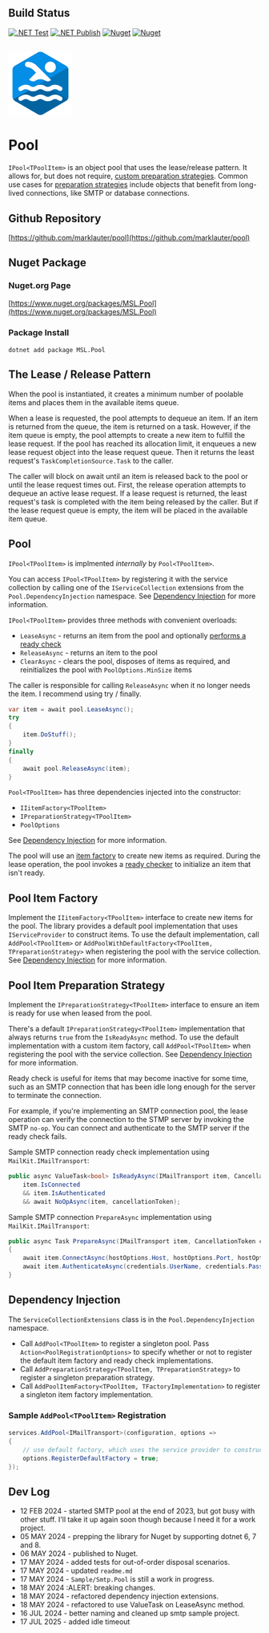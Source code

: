 ## Build Status
[![.NET Test](https://github.com/marklauter/pool/actions/workflows/dotnet.tests.yml/badge.svg)](https://github.com/marklauter/pool/actions/workflows/dotnet.tests.yml)
[![.NET Publish](https://github.com/marklauter/pool/actions/workflows/dotnet.publish.yml/badge.svg)](https://github.com/marklauter/pool/actions/workflows/dotnet.publish.yml)
[![Nuget](https://img.shields.io/badge/Nuget-v5.0.0-blue)](https://www.nuget.org/packages/MSL.Pool/)
[![Nuget](https://img.shields.io/badge/.NET-8.0-blue)](https://dotnet.microsoft.com/en-us/download/dotnet/8.0/)

## 
![Pool Logo](https://raw.githubusercontent.com/marklauter/pool/main/images/pool.png "Pool Logo")

# Pool
`IPool<TPoolItem>` is an object pool that uses the lease/release pattern.
It allows for, but does not require, [custom preparation strategies](##pool-item-preparation-strategy).
Common use cases for [preparation strategies](##pool-item-preparation-strategy) 
include objects that benefit from long-lived connections, 
like SMTP or database connections.

## Github Repository
[https://github.com/marklauter/pool](https://github.com/marklauter/pool)

## Nuget Package
### Nuget.org Page
[https://www.nuget.org/packages/MSL.Pool](https://www.nuget.org/packages/MSL.Pool)
### Package Install
```console
dotnet add package MSL.Pool
```

## The Lease / Release Pattern
When the pool is instantiated, it creates a minimum number of poolable items and places them in the available items queue.

When a lease is requested, the pool attempts to dequeue an item. 
If an item is returned from the queue, the item is returned on a task.
However, if the item queue is empty, the pool attempts to create a new item to fulfill the lease request.
If the pool has reached its allocation limit, it enqueues a new lease request object into the lease request queue.
Then it returns the least request's `TaskCompletionSource.Task` to the caller.

The caller will block on await until an item is released back to the pool or until the lease request times out. 
First, the release operation attempts to dequeue an active lease request.
If a lease request is returned, the least request's task is completed with the item being released by the caller.
But if the lease request queue is empty, the item will be placed in the available item queue.

## Pool
`IPool<TPoolItem>` is implmented _internally_ by `Pool<TPoolItem>`.

You can access `IPool<TPoolItem>` by registering it with the service collection by calling 
one of the `IServiceCollection` extensions from the `Pool.DependencyInjection` namespace.
See [Dependency Injection](##dependency-injection) for more information.

`IPool<TPoolItem>` provides three methods with convenient overloads:
- `LeaseAsync` - returns an item from the pool and optionally [performs a ready check](##pool-item-preparation-strategy)
- `ReleaseAsync` - returns an item to the pool
- `ClearAsync` - clears the pool, disposes of items as required, and reinitializes the pool with `PoolOptions.MinSize` items

The caller is responsible for calling `ReleaseAsync` when it no longer needs the item.
I recommend using try / finally.
```csharp
var item = await pool.LeaseAsync();
try
{
    item.DoStuff();
}
finally
{
    await pool.ReleaseAsync(item);
}
```

`Pool<TPoolItem>` has three dependencies injected into the constructor:
- `IIitemFactory<TPoolItem>`
- `IPreparationStrategy<TPoolItem>`
- `PoolOptions`

See [Dependency Injection](##dependency-injection) for more information.

The pool will use an [item factory](##pool-item-factory) to create new items as required.
During the lease operation, the pool invokes a [ready checker](##pool-item-preparation-strategy) 
to initialize an item that isn't ready.

## Pool Item Factory
Implement the `IIitemFactory<TPoolItem>` interface to create new items for the pool. 
The library provides a default pool implementation that uses `IServiceProvider` to construct items.
To use the default implementation, call `AddPool<TPoolItem>` or 
`AddPoolWithDefaultFactory<TPoolItem, TPreparationStrategy>` 
when registering the pool with the service collection.
See [Dependency Injection](##dependency-injection) for more information.

## Pool Item Preparation Strategy
Implement the `IPreparationStrategy<TPoolItem>` interface to ensure an item is ready for use when leased from the pool.

There's a default `IPreparationStrategy<TPoolItem>` implementation that always returns 
`true` from the `IsReadyAsync` method.
To use the default implementation with a custom item factory, 
call `AddPool<TPoolItem>` 
when registering the pool with the service collection.
See [Dependency Injection](##dependency-injection) for more information.

Ready check is useful for items that may become inactive for some time, 
such as an SMTP connection that has been idle long enough for the server to terminate
the connection.

For example, if you're implementing an SMTP connection pool, 
the lease operation can verify the connection to the STMP server 
by invoking the SMTP `no-op`.  You can connect and authenticate to the SMTP server if the ready check fails. 

Sample SMTP connection ready check implementation using `MailKit.IMailTransport`:
```csharp
public async ValueTask<bool> IsReadyAsync(IMailTransport item, CancellationToken cancellationToken) =>
    item.IsConnected
    && item.IsAuthenticated
    && await NoOpAsync(item, cancellationToken);
```

Sample SMTP connection `PrepareAsync` implementation using `MailKit.IMailTransport`:
```csharp
public async Task PrepareAsync(IMailTransport item, CancellationToken cancellationToken)
{
    await item.ConnectAsync(hostOptions.Host, hostOptions.Port, hostOptions.UseSsl, cancellationToken);
    await item.AuthenticateAsync(credentials.UserName, credentials.Password, cancellationToken);
}
```
## Dependency Injection
The `ServiceCollectionExtensions` class is in the `Pool.DependencyInjection` namespace.
- Call `AddPool<TPoolItem>` to register a singleton pool. Pass `Action<PoolRegistrationOptions>` to specify whether or not to register the default item factory and ready check implementations.
- Call `AddPreparationStrategy<TPoolItem, TPreparationStrategy>` to register a singleton preparation strategy.
- Call `AddPoolItemFactory<TPoolItem, TFactoryImplementation>` to register a singleton item factory implementation.

### Sample `AddPool<TPoolItem>` Registration
```csharp
services.AddPool<IMailTransport>(configuration, options =>
{
    // use default factory, which uses the service provider to construct pool items
    options.RegisterDefaultFactory = true;
});
```

## Dev Log
- 12 FEB 2024 - started SMTP pool at the end of 2023, but got busy with other stuff. I'll take it up again soon though because I need it for a work project.
- 05 MAY 2024 - prepping the library for Nuget by supporting dotnet 6, 7 and 8.
- 06 MAY 2024 - published to Nuget.
- 17 MAY 2024 - added tests for out-of-order disposal scenarios.
- 17 MAY 2024 - updated `readme.md`
- 17 MAY 2024 - `Sample/Smtp.Pool` is still a work in progress.
- 18 MAY 2024 :ALERT: breaking changes.
- 18 MAY 2024 - refactored dependency injection extensions. 
- 18 MAY 2024 - refactored to use ValueTask on LeaseAsync method. 
- 16 JUL 2024 - better naming and cleaned up smtp sample project.
- 17 JUL 2025 - added idle timeout
